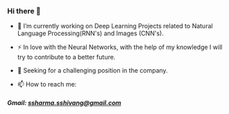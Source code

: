 ### Hi there 👋

- 🔭 I’m currently working on Deep Learning Projects related to Natural Language Processing(RNN's) and Images (CNN's). 
- ⚡ In love with the Neural Networks, with the help of my knowledge I will try to contribute to a better future.
- 👯 Seeking for a challenging position in the company. 

- 📫 How to reach me: 
##### Gmail: ssharma.sshivang@gmail.com
<!--
**shivangsharma1/shivangsharma1** is a ✨ _special_ ✨ repository because its `README.md` (this file) appears on your GitHub profile.

Here are some ideas to get you started:


- 🌱 I’m currently learning ...
-  I’m looking to collaborate on ...
- 🤔 I’m looking for help with ...
- 💬 Ask me about ...

- 😄 Pronouns: ...
-  Fun fact: ...
-->
